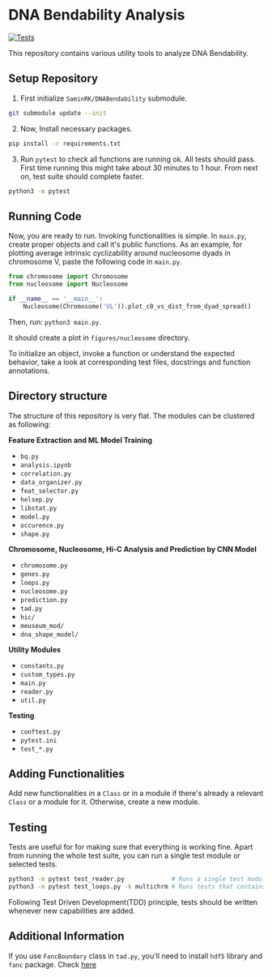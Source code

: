# DNA Bendability Analysis

[![Tests](https://github.com/saadsakib/bendability/actions/workflows/tests.yaml/badge.svg)](https://github.com/saadsakib/bendability/actions/workflows/tests.yaml)

This repository contains various utility tools to analyze DNA Bendability. 

## Setup Repository 
 
1. First initialize `SaminRK/DNABendability` submodule.  
```sh
git submodule update --init
```

2. Now, Install necessary packages. 
```sh 
pip install -r requirements.txt
```

3. Run `pytest` to check all functions are running ok. All tests should pass. First time running this might take about 30 minutes to 1 hour. From next on, test suite should complete faster. 

```sh
python3 -m pytest
```

## Running Code 

Now, you are ready to run. Invoking functionalities is simple. In `main.py`, create proper objects and call it's public functions. As an example, for plotting average intrinsic cyclizability around nucleosome dyads in chromosome V, paste the following code in `main.py`. 

```py
from chromosome import Chromosome
from nucleosome import Nucleosome

if __name__ == '__main__':
    Nucleosome(Chromosome('VL')).plot_c0_vs_dist_from_dyad_spread()    
```

Then, run: `python3 main.py`. 

It should create a plot in `figures/nucleosome` directory.

To initialize an object, invoke a function or understand the expected behavior, take a look at corresponding test files, docstrings and function annotations. 

## Directory structure

The structure of this repository is very flat. The modules can be clustered as following:

**Feature Extraction and ML Model Training**
- `bq.py`
- `analysis.ipynb`
- `correlation.py`
- `data_organizer.py`
- `feat_selector.py`
- `helsep.py`
- `libstat.py`
- `model.py`
- `occurence.py`
- `shape.py`

**Chromosome, Nucleosome, Hi-C Analysis and Prediction by CNN Model**
- `chromosome.py`
- `genes.py`
- `loops.py`
- `nucleosome.py`
- `prediction.py`
- `tad.py`
- `hic/`
- `meuseum_mod/`
- `dna_shape_model/`

**Utility Modules**
- `constants.py`
- `custom_types.py`
- `main.py`
- `reader.py`
- `util.py`

**Testing**
- `conftest.py`
- `pytest.ini`
- `test_*.py`

## Adding Functionalities 

Add new functionalities in a `Class` or in a module if there's already a relevant `Class` or a module for it. Otherwise, create a new module. 

## Testing 

Tests are useful for for making sure that everything is working fine. Apart from running the whole test suite, you can run a single test module or selected tests.

```sh 
python3 -m pytest test_reader.py             # Runs a single test module
python3 -m pytest test_loops.py -k multichrm # Runs tests that contains substring 'multichrm' 
```

Following Test Driven Development(TDD) principle, tests should be written whenever new capabilities are added. 

## Additional Information 

If you use `FancBoundary` class in `tad.py`, you'll need to install `hdf5` library and `fanc` package. Check [here](https://vaquerizaslab.github.io/fanc/getting_started.html)
